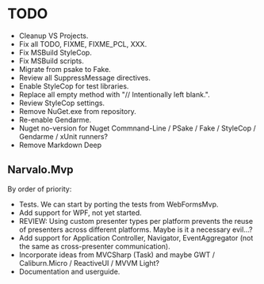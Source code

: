 TODO
====

- Cleanup VS Projects.
- Fix all TODO, FIXME, FIXME_PCL, XXX.
- Fix MSBuild StyleCop.
- Fix MSBuild scripts.
- Migrate from psake to Fake.
- Review all SuppressMessage directives.
- Enable StyleCop for test libraries.
- Replace all empty method with "// Intentionally left blank.".
- Review StyleCop settings.
- Remove NuGet.exe from repository.
- Re-enable Gendarme.
- Nuget no-version for Nuget Commnand-Line / PSake / Fake / StyleCop / Gendarme
  / xUnit runners?
- Remove Markdown Deep


Narvalo.Mvp
-----------

By order of priority:
- Tests. We can start by porting the tests from WebFormsMvp.
- Add support for WPF, not yet started.
- REVIEW: Using custom presenter types per platform prevents the reuse
  of presenters across different platforms. Maybe is it a necessary evil...?
- Add support for Application Controller, Navigator, EventAggregator
  (not the same as cross-presenter communication).
- Incorporate ideas from MVCSharp (Task) and maybe GWT / Caliburn.Micro
  / ReactiveUI / MVVM Light?
- Documentation and userguide.
